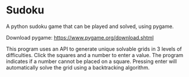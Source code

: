 # Sudoku

A python sudoku game that can be played and solved, using pygame.

Download pygame: https://www.pygame.org/download.shtml

This program uses an API to generate unique solvable grids in 3 levels of difficulties. Click the squares and a number to enter a value.
The program indicates if a number cannot be placed on a square. Pressing enter will automatically solve the grid using a backtracking algorithm.
